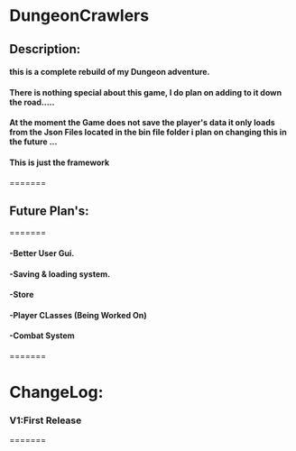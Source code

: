 # DungeonCrawlers
 
## Description:
#### this is a complete rebuild of my Dungeon adventure.
#### There is nothing special about this game, I do plan on adding to it down the road..... 
#### At the moment the Game does not save the player's data it only loads from the Json Files located in the bin file folder i plan on changing this in the future ...
#### This is just the framework 

=======
## Future Plan's:
=======
#### -Better User Gui.
#### -Saving & loading system.
#### -Store
#### -Player CLasses (Being Worked On)
#### -Combat System
=======




# ChangeLog:
### V1:First Release  
=======
